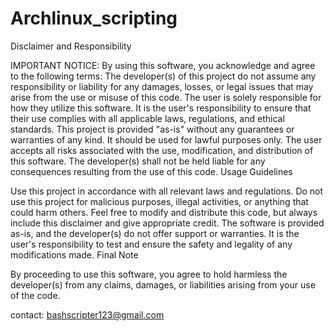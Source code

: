 # Archlinux_scripting

Disclaimer and Responsibility

IMPORTANT NOTICE:
By using this software, you acknowledge and agree to the following terms: The developer(s) of this project do not assume any responsibility or liability for any damages, losses, or legal issues that may arise from the use or misuse of this code. The user is solely responsible for how they utilize this software. It is the user's responsibility to ensure that their use complies with all applicable laws, regulations, and ethical standards. This project is provided "as-is" without any guarantees or warranties of any kind. It should be used for lawful purposes only. The user accepts all risks associated with the use, modification, and distribution of this software. The developer(s) shall not be held liable for any consequences resulting from the use of this code.
Usage Guidelines

Use this project in accordance with all relevant laws and regulations. Do not use this project for malicious purposes, illegal activities, or anything that could harm others. Feel free to modify and distribute this code, but always include this disclaimer and give appropriate credit. The software is provided as-is, and the developer(s) do not offer support or warranties. It is the user's responsibility to test and ensure the safety and legality of any modifications made.
Final Note

By proceeding to use this software, you agree to hold harmless the developer(s) from any claims, damages, or liabilities arising from your use of the code.


contact: bashscripter123@gmail.com 
